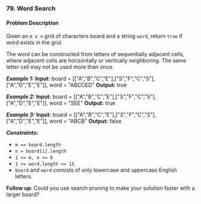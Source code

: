 ### 79. Word Search

#### Problem Description

Given an `m x n` grid of characters board and a string `word`, return `true` if word exists in the grid.

The word can be constructed from letters of sequentially adjacent cells, where adjacent cells are horizontally or vertically neighboring. The same letter cell may not be used more than once.

***Example 1:*** 
**Input:**  board = [["A","B","C","E"],["S","F","C","S"],["A","D","E","E"]], word = "ABCCED"
**Output:**  true

***Example 2:*** 
**Input:**  board = [["A","B","C","E"],["S","F","C","S"],["A","D","E","E"]], word = "SEE"
**Output:**  true

***Example 3:*** 
**Input:**  board = [["A","B","C","E"],["S","F","C","S"],["A","D","E","E"]], word = "ABCB"
**Output:**  false
 
***Constraints:*** 
- `m == board.length`
- `n = board[i].length`
- `1 <= m, n <= 6`
- `1 <= word.length <= 15`
- `board` and `word` consists of only lowercase and uppercase English letters.
 

**Follow up**: Could you use search pruning to make your solution faster with a larger board?